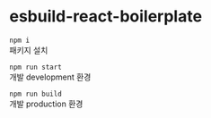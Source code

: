 # esbuild-react-boilerplate

`npm i`  
패키지 설치

`npm run start`  
개발 development 환경

`npm run build`  
개발 production 환경
